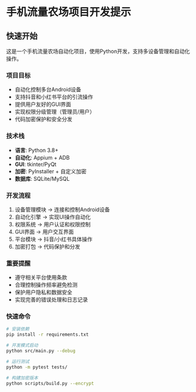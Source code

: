 # 手机流量农场项目开发提示

## 快速开始

这是一个手机流量农场自动化项目，使用Python开发，支持多设备管理和自动化操作。

### 项目目标
- 自动化控制多台Android设备
- 支持抖音和小红书平台的引流操作  
- 提供用户友好的GUI界面
- 实现权限分级管理（管理员/用户）
- 代码加密保护和安全分发

### 技术栈
- **语言**: Python 3.8+
- **自动化**: Appium + ADB
- **GUI**: tkinter/PyQt
- **加密**: PyInstaller + 自定义加密
- **数据库**: SQLite/MySQL

### 开发流程
1. 设备管理模块 → 连接和控制Android设备
2. 自动化引擎 → 实现UI操作自动化  
3. 权限系统 → 用户认证和权限控制
4. GUI界面 → 用户交互界面
5. 平台模块 → 抖音/小红书具体操作
6. 加密打包 → 代码保护和分发

### 重要提醒
- 遵守相关平台使用条款
- 合理控制操作频率避免检测
- 保护用户隐私和数据安全
- 实现完善的错误处理和日志记录

### 快速命令
```bash
# 安装依赖
pip install -r requirements.txt

# 开发模式启动
python src/main.py --debug

# 运行测试
python -m pytest tests/

# 构建加密版本
python scripts/build.py --encrypt
```
